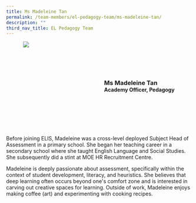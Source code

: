 ```yaml
---
title: Ms Madeleine Tan
permalink: /team-members/el-pedagogy-team/ms-madeleine-tan/
description: ""
third_nav_title: EL Pedagogy Team
---
```

<div class="flex">
	<div class="imgCrop">
		<img src="/images/Team%20Members/Elizabeth_Use%20for%20website.jpg" class="m-0"></div>
		<div class="flex-col">
		<h3 class="m-0"><strong>Ms Madeleine Tan </strong></h3>
		<strong>Academy Officer, Pedagogy</strong>
	</div>
	</div>

<style>
	.m-0 {
		margin: 0 !important;
	}
	.flex {
		display: flex;
		justify-content: center;
		align-items: center; 
		gap: 20px;
	flex-wrap: wrap;
	}
.imgCrop {
    width: 200px !important;
    aspect-ratio: 5/6;
	overflow: hidden;
}
	.flex-col {
		display: flex;
		flex-direction: column;
	}
</style>

Before joining ELIS, Madeleine was a cross-level deployed Subject Head of Assessment in a primary school. She began her teaching career in a secondary school where she taught English Language and Social Studies. She subsequently did a stint at MOE HR Recruitment Centre.

Madeleine is deeply passionate about assessment, specifically within the context of student development, literacy, and heuristics. She believes that deep learning often occurs beyond one's comfort zone and is interested in carving out creative spaces for learning. Outside of work, Madeleine enjoys making coffee (art) and experimenting with cooking recipes.